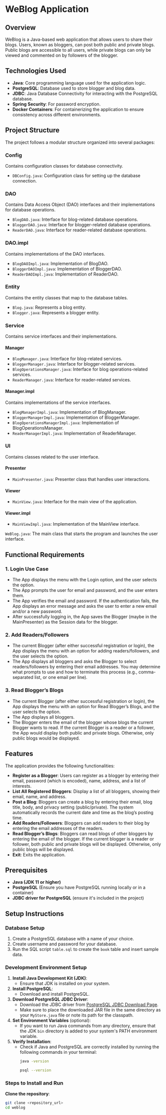 # WeBlog Application

## Overview
WeBlog is a Java-based web application that allows users to share their blogs. Users, known as bloggers, can post both public and private blogs. Public blogs are accessible to all users, while private blogs can only be viewed and commented on by followers of the blogger.

## Technologies Used
- **Java**: Core programming language used for the application logic.
- **PostgreSQL**: Database used to store blogger and blog data.
- **JDBC**: Java Database Connectivity for interacting with the PostgreSQL database.
- **Spring Security**: For password encryption.
- **Docker Containers**: For containerizing the application to ensure consistency across different environments.

## Project Structure
The project follows a modular structure organized into several packages:

### Config
Contains configuration classes for database connectivity.
- `DBConfig.java`: Configuration class for setting up the database connection.

### DAO
Contains Data Access Object (DAO) interfaces and their implementations for database operations.
- `BlogDAO.java`: Interface for blog-related database operations.
- `BloggerDAO.java`: Interface for blogger-related database operations.
- `ReaderDAO.java`: Interface for reader-related database operations.

### DAO.impl
Contains implementations of the DAO interfaces.
- `BlogDAOImpl.java`: Implementation of BlogDAO.
- `BloggerDAOImpl.java`: Implementation of BloggerDAO.
- `ReaderDAOImpl.java`: Implementation of ReaderDAO.

### Entity
Contains the entity classes that map to the database tables.
- `Blog.java`: Represents a blog entity.
- `Blogger.java`: Represents a blogger entity.

### Service
Contains service interfaces and their implementations.
#### Manager
- `BlogManager.java`: Interface for blog-related services.
- `BloggerManager.java`: Interface for blogger-related services.
- `BlogOperationsManager.java`: Interface for blog operations-related services.
- `ReaderManager.java`: Interface for reader-related services.

#### Manager.impl
Contains implementations of the service interfaces.
- `BlogManagerImpl.java`: Implementation of BlogManager.
- `BloggerManagerImpl.java`: Implementation of BloggerManager.
- `BlogOperationsManagerImpl.java`: Implementation of BlogOperationsManager.
- `ReaderManagerImpl.java`: Implementation of ReaderManager.

### UI
Contains classes related to the user interface.
#### Presenter
- `MainPresenter.java`: Presenter class that handles user interactions.

#### Viewer
- `MainView.java`: Interface for the main view of the application.

#### Viewer.impl
- `MainViewImpl.java`: Implementation of the MainView interface.

`WeBlog.java`: The main class that starts the program and launches the user interface.

## Functional Requirements

### 1. Login Use Case
- The App displays the menu with the Login option, and the user selects the option.
- The App prompts the user for email and password, and the user enters them.
- The App verifies the email and password. If the authentication fails, the App displays an error message and asks the user to enter a new email and/or a new password.
- After successfully logging in, the App saves the Blogger (maybe in the MainPresenter) as the Session data for the blogger.

### 2. Add Readers/Followers
- The current Blogger (after either successful registration or login), the App displays the menu with an option for adding readers/followers, and the user selects the option.
- The App displays all bloggers and asks the Blogger to select readers/followers by entering their email addresses. You may determine what prompts to use and how to terminate this process (e.g., comma-separated list, or one email per line).

### 3. Read Blogger’s Blogs
- The current Blogger (after either successful registration or login), the App displays the menu with an option for Read Blogger’s Blogs, and the user selects the option.
- The App displays all bloggers.
- The Blogger enters the email of the blogger whose blogs the current Blogger wants to read. If the current Blogger is a reader or a follower, the App would display both public and private blogs. Otherwise, only public blogs would be displayed.

## Features
The application provides the following functionalities:
- **Register as a Blogger**: Users can register as a blogger by entering their email, password (which is encoded), name, address, and a list of interests.
- **List All Registered Bloggers**: Display a list of all bloggers, showing their email, name, and address.
- **Post a Blog**: Bloggers can create a blog by entering their email, blog title, body, and privacy setting (public/private). The system automatically records the current date and time as the blog’s posting time.
- **Add Readers/Followers**: Bloggers can add readers to their blog by entering the email addresses of the readers.
- **Read Blogger’s Blogs**: Bloggers can read blogs of other bloggers by entering the email of the blogger. If the current blogger is a reader or follower, both public and private blogs will be displayed. Otherwise, only public blogs will be displayed.
- **Exit**: Exits the application.

## Prerequisites
- **Java (JDK 11 or higher)**
- **PostgreSQL** (Ensure you have PostgreSQL running locally or in a container)
- **JDBC driver for PostgreSQL** (ensure it's included in the project)

## Setup Instructions
### Database Setup
1. Create a PostgreSQL database with a name of your choice.
2. Create username and password for your database.
3. Run the SQL script `table.sql` to create the `book` table and insert sample data.

### Development Environment Setup
1. **Install Java Development Kit (JDK)**:
    - Ensure that JDK is installed on your system.
2. **Install PostgreSQL**:
    - Download and install PostgreSQL.
3. **Download PostgreSQL JDBC Driver**:
    - Download the JDBC driver from [PostgreSQL JDBC Download Page](https://jdbc.postgresql.org/download/.).
    - Make sure to place the downloaded JAR file in the same directory as your `MyStore.java` file or note its path for
      the classpath.
4. **Set Environment Variables** (optional):
    - If you want to run Java commands from any directory, ensure that the JDK `bin` directory is added to your
      system's PATH environment variable.
5. **Verify Installation**:
    - Check if Java and PostgreSQL are correctly installed by running the following commands in your terminal:
      ```bash
      java -version
      ```
      ```bash
      psql --version
      ```

### Steps to Install and Run
**Clone the repository**:
   ```bash
   git clone <repository_url>
   cd weblog

